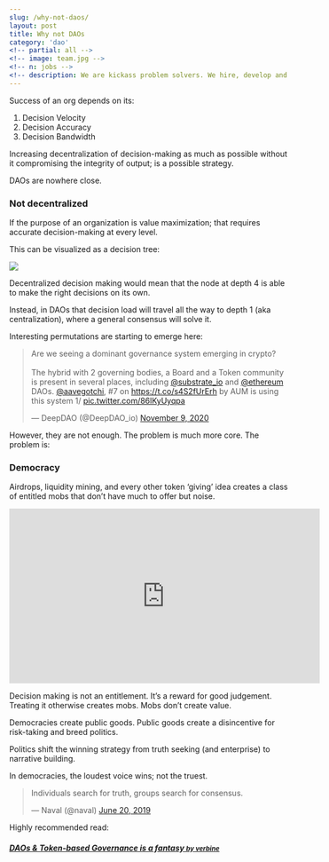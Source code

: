 ```yaml
---
slug: /why-not-daos/
layout: post
title: Why not DAOs
category: 'dao'
<!-- partial: all -->
<!-- image: team.jpg -->
<!-- n: jobs -->
<!-- description: We are kickass problem solvers. We hire, develop and cut to ensure champions in every position. -->
---
```


<p>Success of an org depends on its:</p>
<ol>
  <li>Decision Velocity</li>
  <li>Decision Accuracy</li>
  <li>Decision Bandwidth</li>
</ol>

<p>Increasing decentralization of decision-making as much as possible without it compromising the integrity of output; is a possible strategy.</p>

<p>DAOs are nowhere close.</p>

<h3 class="b-ws-top">Not decentralized</h3>

<p>If the purpose of an organization is value maximization; that requires accurate decision-making at every level.</p>

<p>This can be visualized as a decision tree:</p>

<img src="{{site.url}}/assets/img/org-tree.jpg" class="m-ws-bottom">

<p>Decentralized decision making would mean that the node at depth 4 is able to make the right decisions on its own.</p>

<p>Instead, in DAOs that decision load will travel all the way to depth 1 (aka centralization), where a general consensus will solve it.</p>

<p>Interesting permutations are starting to emerge here:</p>
<blockquote class="twitter-tweet m-ws-bottom"><p lang="en" dir="ltr">Are we seeing a dominant governance system emerging in crypto?<br /><br />The hybrid with 2 governing bodies, a Board and a Token community is present in several places, including <a href="https://twitter.com/substrate_io?ref_src=twsrc%5Etfw">@substrate_io</a> and <a href="https://twitter.com/ethereum?ref_src=twsrc%5Etfw">@ethereum</a> DAOs. <a href="https://twitter.com/aavegotchi?ref_src=twsrc%5Etfw">@aavegotchi</a>, #7 on <a href="https://t.co/s4S2fUrErh">https://t.co/s4S2fUrErh</a> by AUM is using this system 1/ <a href="https://t.co/86lKyUyqpa">pic.twitter.com/86lKyUyqpa</a></p>&mdash; DeepDAO (@DeepDAO_io) <a href="https://twitter.com/DeepDAO_io/status/1325792319623352321?ref_src=twsrc%5Etfw">November 9, 2020</a></blockquote>

<p>However, they are not enough. The problem is much more core. The problem is:</p>

<h3 class="b-ws-top">Democracy</h3>

<p>Airdrops, liquidity mining, and every other token ‘giving’ idea creates a class of entitled mobs that don’t have much to offer but noise.</p>

<iframe width="560" height="315" src="https://www.youtube-nocookie.com/embed/fLJBzhcSWTk" frameborder="0" allow="accelerometer; autoplay; clipboard-write; encrypted-media; gyroscope; picture-in-picture" allowfullscreen=""></iframe>

<p class="m-ws-top">
Decision making is not an entitlement. It’s a reward for good judgement. Treating it otherwise creates mobs. Mobs don’t create value. </p>

<p>Democracies create public goods. Public goods create a disincentive for risk-taking and breed politics.</p>

<p>Politics shift the winning strategy from truth seeking (and enterprise) to narrative building.</p>

<p>In democracies, the loudest voice wins; not the truest.</p>

<blockquote class="twitter-tweet"><p lang="en" dir="ltr">Individuals search for truth, groups search for consensus.</p>&mdash; Naval (@naval) <a href="https://twitter.com/naval/status/1141844787705741312?ref_src=twsrc%5Etfw">June 20, 2019</a></blockquote>


<p class="b-ws-top">Highly recommended read:</p>
<a href="https://twitter.com/verbine/status/1315959108684722176">
	<div class="callout hv b a b-ws-bottom"><h5>DAOs & Token-based Governance is a fantasy <small> by verbine</small></h5></div></a>

<script async src="https://platform.twitter.com/widgets.js" charset="utf-8"></script>
